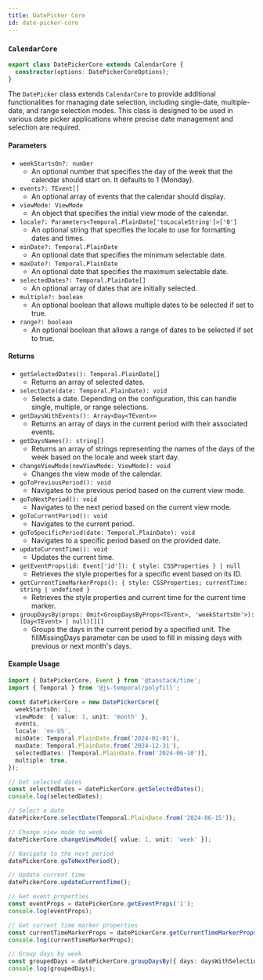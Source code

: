 ```yaml
---
title: DatePicker Core
id: date-picker-core
---
```


### `CalendarCore`
```ts
export class DatePickerCore extends CalendarCore {
  constructor(options: DatePickerCoreOptions);
}
```

The `DatePicker` class extends `CalendarCore` to provide additional functionalities for managing date selection, including single-date, multiple-date, and range selection modes. This class is designed to be used in various date picker applications where precise date management and selection are required.

#### Parameters

- `weekStartsOn?: number`
  - An optional number that specifies the day of the week that the calendar should start on. It defaults to 1 (Monday).
- `events?: TEvent[]`
  - An optional array of events that the calendar should display.
- `viewMode: ViewMode`
  - An object that specifies the initial view mode of the calendar.
- `locale?: Parameters<Temporal.PlainDate['toLocaleString']>['0']`
  - An optional string that specifies the locale to use for formatting dates and times.
- `minDate?: Temporal.PlainDate`
  - An optional date that specifies the minimum selectable date.
- `maxDate?: Temporal.PlainDate`
  - An optional date that specifies the maximum selectable date.
- `selectedDates?: Temporal.PlainDate[]`
  - An optional array of dates that are initially selected.
- `multiple?: boolean`
  - An optional boolean that allows multiple dates to be selected if set to true.
- `range?: boolean`
  - An optional boolean that allows a range of dates to be selected if set to true.

#### Returns

- `getSelectedDates(): Temporal.PlainDate[]`
  - Returns an array of selected dates.
- `selectDate(date: Temporal.PlainDate): void`
  - Selects a date. Depending on the configuration, this can handle single, multiple, or range selections.
- `getDaysWithEvents(): Array<Day<TEvent>>`
  - Returns an array of days in the current period with their associated events.
- `getDaysNames(): string[]`
  - Returns an array of strings representing the names of the days of the week based on the locale and week start day.
- `changeViewMode(newViewMode: ViewMode): void`
  - Changes the view mode of the calendar.
- `goToPreviousPeriod(): void`
  - Navigates to the previous period based on the current view mode.
- `goToNextPeriod(): void`
  - Navigates to the next period based on the current view mode.
- `goToCurrentPeriod(): void`
  - Navigates to the current period.
- `goToSpecificPeriod(date: Temporal.PlainDate): void`
  - Navigates to a specific period based on the provided date.
- `updateCurrentTime(): void`
  - Updates the current time.
- `getEventProps(id: Event['id']): { style: CSSProperties } | null`
  - Retrieves the style properties for a specific event based on its ID.
- `getCurrentTimeMarkerProps(): { style: CSSProperties; currentTime: string | undefined }`
  - Retrieves the style properties and current time for the current time marker.
- `groupDaysBy(props: Omit<GroupDaysByProps<TEvent>, 'weekStartsOn'>): (Day<TEvent> | null)[][]`
  - Groups the days in the current period by a specified unit. The fillMissingDays parameter can be used to fill in missing days with previous or next month's days.


#### Example Usage
```ts
import { DatePickerCore, Event } from '@tanstack/time';
import { Temporal } from '@js-temporal/polyfill';

const datePickerCore = new DatePickerCore({
  weekStartsOn: 1,
  viewMode: { value: 1, unit: 'month' },
  events,
  locale: 'en-US',
  minDate: Temporal.PlainDate.from('2024-01-01'),
  maxDate: Temporal.PlainDate.from('2024-12-31'),
  selectedDates: [Temporal.PlainDate.from('2024-06-10')],
  multiple: true,
});

// Get selected dates
const selectedDates = datePickerCore.getSelectedDates();
console.log(selectedDates);

// Select a date
datePickerCore.selectDate(Temporal.PlainDate.from('2024-06-15'));

// Change view mode to week
datePickerCore.changeViewMode({ value: 1, unit: 'week' });

// Navigate to the next period
datePickerCore.goToNextPeriod();

// Update current time
datePickerCore.updateCurrentTime();

// Get event properties
const eventProps = datePickerCore.getEventProps('1');
console.log(eventProps);

// Get current time marker properties
const currentTimeMarkerProps = datePickerCore.getCurrentTimeMarkerProps();
console.log(currentTimeMarkerProps);

// Group days by week
const groupedDays = datePickerCore.groupDaysBy({ days: daysWithSelection, unit: 'week' });
console.log(groupedDays);
```
